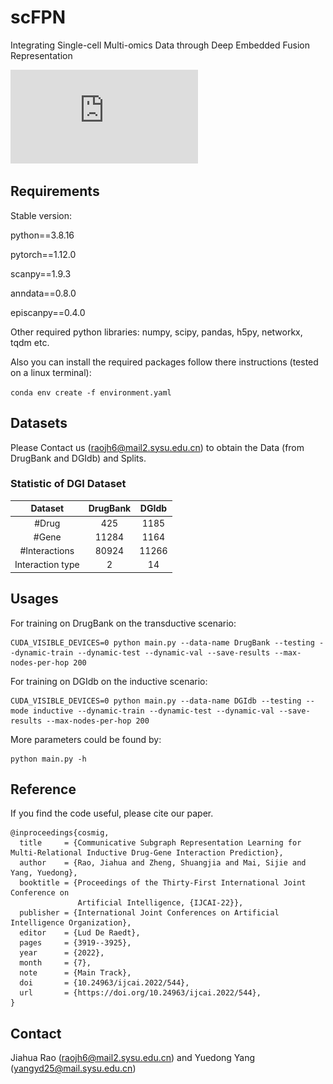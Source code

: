 # scFPN
Integrating Single-cell Multi-omics Data through Deep Embedded Fusion Representation

![alt text](https://github.com/biomed-AI/scFPN/blob/main/model_1.pdf "Illustration of scFPN")


## Requirements

Stable version: 

python==3.8.16 

pytorch==1.12.0

scanpy==1.9.3

anndata==0.8.0

episcanpy==0.4.0

Other required python libraries: numpy, scipy, pandas, h5py, networkx, tqdm etc.

Also you can install the required packages follow there instructions (tested on a linux terminal):

`conda env create -f environment.yaml`


## Datasets

Please Contact us (raojh6@mail2.sysu.edu.cn) to obtain the Data (from DrugBank and DGIdb) and Splits.

### Statistic of DGI Dataset
|Dataset|DrugBank|DGIdb|
|:-:|:-:|:-:|
|#Drug|425|1185|
|#Gene|11284|1164|
|#Interactions|80924|11266|
|Interaction type|2|14|

## Usages
For training on DrugBank on the transductive scenario:
```
CUDA_VISIBLE_DEVICES=0 python main.py --data-name DrugBank --testing --dynamic-train --dynamic-test --dynamic-val --save-results --max-nodes-per-hop 200
```


For training on DGIdb on the inductive scenario:
```
CUDA_VISIBLE_DEVICES=0 python main.py --data-name DGIdb --testing --mode inductive --dynamic-train --dynamic-test --dynamic-val --save-results --max-nodes-per-hop 200
```

More parameters could be found by:
```
python main.py -h
```

## Reference
If you find the code useful, please cite our paper.
```
@inproceedings{cosmig,
  title     = {Communicative Subgraph Representation Learning for Multi-Relational Inductive Drug-Gene Interaction Prediction},
  author    = {Rao, Jiahua and Zheng, Shuangjia and Mai, Sijie and Yang, Yuedong},
  booktitle = {Proceedings of the Thirty-First International Joint Conference on
               Artificial Intelligence, {IJCAI-22}},
  publisher = {International Joint Conferences on Artificial Intelligence Organization},
  editor    = {Lud De Raedt},
  pages     = {3919--3925},
  year      = {2022},
  month     = {7},
  note      = {Main Track},
  doi       = {10.24963/ijcai.2022/544},
  url       = {https://doi.org/10.24963/ijcai.2022/544},
}
```

## Contact
Jiahua Rao (raojh6@mail2.sysu.edu.cn) and Yuedong Yang (yangyd25@mail.sysu.edu.cn)
